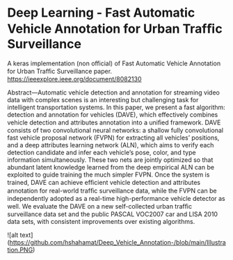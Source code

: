 # Deep Learning - Fast Automatic Vehicle Annotation for Urban Trafﬁc Surveillance
A keras implementation (non official) of Fast Automatic Vehicle Annotation for Urban Trafﬁc Surveillance paper.
https://ieeexplore.ieee.org/document/8082130

Abstract—Automatic vehicle detection and annotation for streaming video data with complex scenes is an interesting but challenging task for intelligent transportation systems. In this paper, we present a fast algorithm: detection and annotation for vehicles (DAVE), which effectively combines vehicle detection and attributes annotation into a uniﬁed framework. DAVE consists of two convolutional neural networks: a shallow fully convolutional fast vehicle proposal network (FVPN) for extracting all vehicles’ positions, and a deep attributes learning network (ALN), which aims to verify each detection candidate and infer each vehicle’s pose, color, and type information simultaneously. These two nets
are jointly optimized so that abundant latent knowledge learned from the deep empirical ALN can be exploited to guide training the much simpler FVPN. Once the system is trained, DAVE can achieve efﬁcient vehicle detection and attributes annotation for real-world trafﬁc surveillance data, while the FVPN can be independently adopted as a real-time high-performance vehicle detector as well. We evaluate the DAVE on a new self-collected urban trafﬁc surveillance data set and the public PASCAL VOC2007 car and LISA 2010 data sets, with consistent improvements over existing algorithms.

![alt text] (https://github.com/hshahamat/Deep_Vehicle_Annotation-/blob/main/Illustration.PNG)
